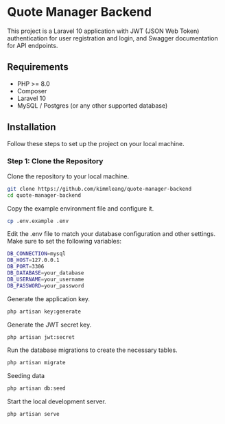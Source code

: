 # Quote Manager Backend

This project is a Laravel 10 application with JWT (JSON Web Token) authentication for user registration and login, and Swagger documentation for API endpoints.

## Requirements

-   PHP >= 8.0
-   Composer
-   Laravel 10
-   MySQL / Postgres (or any other supported database)

## Installation

Follow these steps to set up the project on your local machine.


### Step 1: Clone the Repository

Clone the repository to your local machine.


```bash
git clone https://github.com/kimmleang/quote-manager-backend
cd quote-manager-backend
```

Copy the example environment file and configure it.
```bash 
cp .env.example .env
```

Edit the .env file to match your database configuration and other settings. Make sure to set the following variables:

```bash
DB_CONNECTION=mysql
DB_HOST=127.0.0.1
DB_PORT=3306
DB_DATABASE=your_database
DB_USERNAME=your_username
DB_PASSWORD=your_password
```
Generate the application key.

```bash
php artisan key:generate
```

Generate the JWT secret key.

```bash
php artisan jwt:secret
```

Run the database migrations to create the necessary tables.

```bash
php artisan migrate
```

Seeding data

```bash
php artisan db:seed
```

Start the local development server.

```bash
php artisan serve
```
